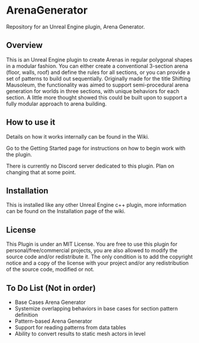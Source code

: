 # ArenaGenerator
Repository for an Unreal Engine plugin, Arena Generator.

## Overview

This is an Unreal Engine plugin to create Arenas in regular polygonal shapes in a modular fashion. 
You can either create a conventional 3-section arena (floor, walls, roof) and define the rules for all sections,
or you can provide a set of patterns to build out sequentially.
Originally made for the title Shifting Mausoleum, the functionality was aimed to support semi-procedural arena generation for worlds in three sections, with unique behaviors for each section.
A little more thought showed this could be built upon to support a fully modular approach to arena building.

## How to use it

Details on how it works internally can be found in the Wiki. 

Go to the Getting Started page for instructions on how to begin work with the plugin.

There is currently no Discord server dedicated to this plugin. Plan on changing that at some point.

## Installation

This is installed like any other Unreal Engine c++ plugin, more information can be found on the Installation page of the wiki.

## License

This Plugin is under an MIT License. You are free to use this plugin for personal/free/commercial projects, you are also allowed to modify the source code and/or redistribute it.
The only condition is to add the copyright notice and a copy of the license with your project and/or any redistribution of the source code, modified or not.

## To Do List (Not in order)

- Base Cases Arena Generator
- Systemize overlapping behaviors in base cases for section pattern definition
- Pattern-based Arena Generator
- Support for reading patterns from data tables
- Ability to convert results to static mesh actors in level